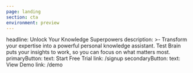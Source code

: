 ```yaml
---
page: landing
section: cta
environment: preview
---
```

headline: Unlock Your Knowledge Superpowers
description: >-
  Transform your expertise into a powerful personal knowledge assistant. Test
  Brain puts your insights to work, so you can focus on what matters most.
primaryButton:
  text: Start Free Trial
  link: /signup
secondaryButton:
  text: View Demo
  link: /demo
